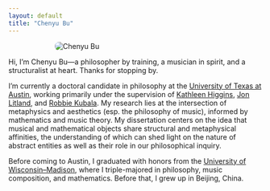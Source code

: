 ```yaml
---
layout: default
title: "Chenyu Bu"
---
```


<img src="{{ site.baseurl }}/assets/img/profile.jpg" alt="Chenyu Bu" style="max-width: 320px; border-radius: 8px; display: block; margin: auto;">

Hi, I’m Chenyu Bu—a philosopher by training, a musician in spirit, and a structuralist at heart. Thanks for stopping by.

I’m currently a doctoral candidate in philosophy at the [University of Texas at Austin](https://www.utexas.edu/), working primarily under the supervision of [Kathleen Higgins](https://liberalarts.utexas.edu/philosophy/faculty/kmh), [Jon Litland](https://jonlitland.net/), and [Robbie Kubala](https://robertkubala.com/). My research lies at the intersection of metaphysics and aesthetics (esp. the philosophy of music), informed by mathematics and music theory. My dissertation centers on the idea that musical and mathematical objects share structural and metaphysical affinities, the understanding of which can shed light on the nature of abstract entities as well as their role in our philosophical inquiry.

Before coming to Austin, I graduated with honors from the [University of Wisconsin–Madison](https://www.wisc.edu/), where I triple-majored in philosophy, music composition, and mathematics. Before that, I grew up in Beijing, China.